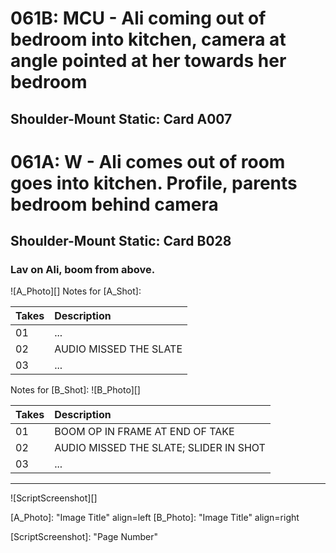 # 061B: MCU - Ali coming out of bedroom into kitchen, camera at angle pointed at her towards her bedroom
## Shoulder-Mount Static: Card A007

# 061A: W - Ali comes out of room goes into kitchen. Profile, parents bedroom behind camera
## Shoulder-Mount Static: Card B028

### Lav on Ali, boom from above.

![A_Photo][]
Notes for [A_Shot]: 

| Takes | Description |
|:---|:----|
| 01 | ... |
| 02 | AUDIO MISSED THE SLATE |
| 03 | ... |

Notes for [B_Shot]: 
![B_Photo][]

| Takes | Description |
|:---|:----|
| 01 | BOOM OP IN FRAME AT END OF TAKE |
| 02 | AUDIO MISSED THE SLATE; SLIDER IN SHOT |
| 03 | ... |

----

![ScriptScreenshot][]


[A_Photo]:  "Image Title" align=left
[B_Photo]:  "Image Title" align=right

[ScriptScreenshot]: "Page Number"